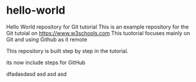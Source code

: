 # hello-world
Hello World repository for Git tutorial
This is an example repository for the Git tutoial on https://www.w3schools.com
This tuotorial focuses mainly on Git and using Github as it remote

This repository is built step by step in the tutorial.

its now include steps for GitHub

dfadasdasd asd asd asd 